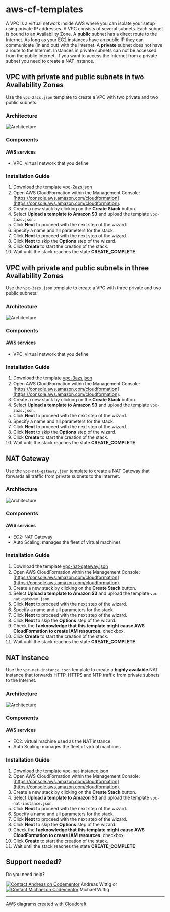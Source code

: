 # aws-cf-templates

A VPC is a virtual network inside AWS where you can isolate your setup using private IP addresses. A VPC consists of several subnets. Each subnet is bound to an Availability Zone. A **public** subnet has a direct route to the Internet. As long as your EC2 instances have an public IP they can communicate (in and out) with the Internet. A **private** subnet does not have a route to the Internet. Instances in private subnets can not be accessed from the public Internet. If you want to access the Internet from a private subnet you need to create a NAT instance.

## VPC with private and public subnets in two Availability Zones

Use the `vpc-2azs.json` template to create a VPC with two private and two public subnets.

### Architecture

![Architecture](./vpc-2azs.png?raw=true "Architecture")

### Components

#### AWS services

* VPC: virtual network that you define

### Installation Guide

1. Download the template [vpc-2azs.json](https://raw.githubusercontent.com/widdix/aws-cf-templates/master/vpc/vpc-2azs.json)
1. Open AWS CloudFormation within the Management Console: [https://console.aws.amazon.com/cloudformation](https://console.aws.amazon.com/cloudformation).
1. Create a new stack by clicking on the **Create Stack** button.
1. Select **Upload a template to Amazon S3** and upload the template `vpc-2azs.json`.
1. Click **Next** to proceed with the next step of the wizard.
1. Specify a name and all parameters for the stack.
1. Click **Next** to proceed with the next step of the wizard.
1. Click **Next** to skip the **Options** step of the wizard.
1. Click **Create** to start the creation of the stack.
1. Wait until the stack reaches the state **CREATE_COMPLETE**

## VPC with private and public subnets in three Availability Zones

Use the `vpc-3azs.json` template to create a VPC with three private and two public subnets.

### Architecture

![Architecture](./vpc-3azs.png?raw=true "Architecture")

### Components

#### AWS services

* VPC: virtual network that you define

### Installation Guide

1. Download the template [vpc-3azs.json](https://raw.githubusercontent.com/widdix/aws-cf-templates/master/vpc/vpc-3azs.json)
1. Open AWS CloudFormation within the Management Console: [https://console.aws.amazon.com/cloudformation](https://console.aws.amazon.com/cloudformation).
1. Create a new stack by clicking on the **Create Stack** button.
1. Select **Upload a template to Amazon S3** and upload the template `vpc-3azs.json`.
1. Click **Next** to proceed with the next step of the wizard.
1. Specify a name and all parameters for the stack.
1. Click **Next** to proceed with the next step of the wizard.
1. Click **Next** to skip the **Options** step of the wizard.
1. Click **Create** to start the creation of the stack.
1. Wait until the stack reaches the state **CREATE_COMPLETE**

## NAT Gateway

Use the `vpc-nat-gateway.json` template to create a NAT Gateway that forwards all traffic from private subnets to the Internet.

### Architecture

![Architecture](./vpc-nat-gateway.png?raw=true "Architecture")

### Components

#### AWS services

* EC2: NAT Gateway
* Auto Scaling: manages the fleet of virtual machines

### Installation Guide

1. Download the template [vpc-nat-gateway.json](https://raw.githubusercontent.com/widdix/aws-cf-templates/master/vpc/vpc-nat-gateway.json)
1. Open AWS CloudFormation within the Management Console: [https://console.aws.amazon.com/cloudformation](https://console.aws.amazon.com/cloudformation).
1. Create a new stack by clicking on the **Create Stack** button.
1. Select **Upload a template to Amazon S3** and upload the template `vpc-nat-gateway.json`.
1. Click **Next** to proceed with the next step of the wizard.
1. Specify a name and all parameters for the stack.
1. Click **Next** to proceed with the next step of the wizard.
1. Click **Next** to skip the **Options** step of the wizard.
1. Check the **I acknowledge that this template might cause AWS CloudFormation to create IAM resources.** checkbox.
1. Click **Create** to start the creation of the stack.
1. Wait until the stack reaches the state **CREATE_COMPLETE**

## NAT instance

Use the `vpc-nat-instance.json` template to create a **highly available** NAT instance that forwards HTTP, HTTPS and NTP traffic from private subnets to the Internet.

### Architecture

![Architecture](./vpc-nat-instance.png?raw=true "Architecture")

### Components

#### AWS services

* EC2: virtual machine used as the NAT instance
* Auto Scaling: manages the fleet of virtual machines

### Installation Guide

1. Download the template [vpc-nat-instance.json](https://raw.githubusercontent.com/widdix/aws-cf-templates/master/vpc/vpc-nat-instance.json)
1. Open AWS CloudFormation within the Management Console: [https://console.aws.amazon.com/cloudformation](https://console.aws.amazon.com/cloudformation).
1. Create a new stack by clicking on the **Create Stack** button.
1. Select **Upload a template to Amazon S3** and upload the template `vpc-nat-instance.json`.
1. Click **Next** to proceed with the next step of the wizard.
1. Specify a name and all parameters for the stack.
1. Click **Next** to proceed with the next step of the wizard.
1. Click **Next** to skip the **Options** step of the wizard.
1. Check the **I acknowledge that this template might cause AWS CloudFormation to create IAM resources.** checkbox.
1. Click **Create** to start the creation of the stack.
1. Wait until the stack reaches the state **CREATE_COMPLETE**

## Support needed?

Do you need help?

[![Contact Andreas on Codementor](https://cdn.codementor.io/badges/contact_me_github.svg)](https://www.codementor.io/andreaswittig) Andreas Wittig or [![Contact Michael on Codementor](https://cdn.codementor.io/badges/contact_me_github.svg)](https://www.codementor.io/michaelwittig) Michael Wittig


--------

[AWS diagrams created with Cloudcraft](https://cloudcraft.co/)
